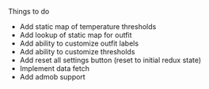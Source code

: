 Things to do

- Add static map of temperature thresholds
- Add lookup of static map for outfit
- Add ability to customize outfit labels
- Add ability to customize thresholds
- Add reset all settings button (reset to initial redux state)
- Implement data fetch
- Add admob support
